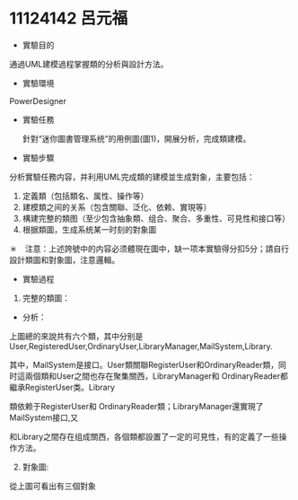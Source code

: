 # 11124142 呂元福
* 實驗目的

  
通過UML建模過程掌握類的分析與設計方法。

* 實驗環境


PowerDesigner

* 實驗任務


  針對“迷你圖書管理系统”的用例圖(圖1)，開展分析，完成類建模。
* 實驗步驟


分析實驗任務内容，并利用UML完成類的建模並生成對象，主要包括：

1. 定義類（包括類名、属性、操作等）
2. 建模類之间的关系（包含關聯、泛化、依赖、實現等）
3. 構建完整的類图（至少包含抽象類、组合、聚合、多重性、可見性和接口等）
4. 根据類圖，生成系统某一时刻的對象圖


＊　注意：上述誇號中的内容必须體現在圖中，缺一项本實驗得分扣5分；請自行設計類圖和對象圖，注意邏輯。
* 實驗過程


1. 完整的類圖：
* 分析：

上圖總的來說共有六个類，其中分别是User,RegisteredUser,OrdinaryUser,LibraryManager,MailSystem,Library.

其中，MailSystem是接口。User類關聯RegisterUser和OrdinaryReader類，同时這兩個類和User之間也存在聚集關西，LibraryManager和 OrdinaryReader都繼承RegisterUser类。Library

類依赖于RegisterUser和 OrdinaryReader類；LibraryManager還實現了MailSystem接口,又

和Library之間存在组成關西，各個類都設置了一定的可見性，有的定義了一些操作方法。

2. 對象圖:


從上圖可看出有三個對象
